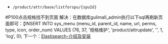 - `/product/attr/base/listforspu/{spuId}`

#P100点击规格找不到页面
	解决：在数据库gulimall_admin执行以下sql再刷新页面即可：【INSERT INTO sys_menu (menu_id, parent_id, name, url, perms, type, icon, order_num) VALUES (76, 37, '规格维护', 'product/attrupdate', '', 1, 'log', 0);
下一个：[Elastisearch-介绍及安装](课程&笔记/技术栈/尚硅谷/谷粒商城/步骤与问题/recources/Elastisearch-介绍及安装.md)